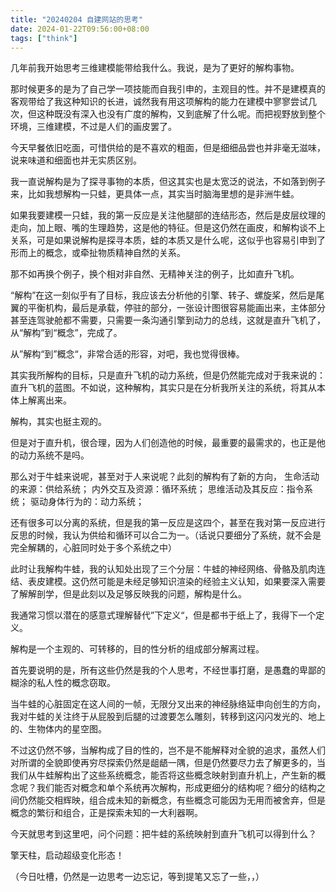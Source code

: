 ```yaml
---
title: "20240204 自建网站的思考"
date: 2024-01-22T09:56:00+08:00
tags: ["think"]
---
```


几年前我开始思考三维建模能带给我什么。我说，是为了更好的解构事物。

那时候更多的是为了自己学一项技能而自我引申的，主观目的性。并不是建模真的客观带给了我这种知识的长进，诚然我有用这项解构的能力在建模中寥寥尝试几次，但这种既没有深入也没有广度的解构，又到底解了什么呢。而把视野放到整个环境，三维建模，不过是人们的画皮罢了。

今天早餐依旧吃面，可惜供给的是不喜欢的粗面，但是细细品尝也并非毫无滋味，说来味道和细面也并无实质区别。

我一直说解构是为了探寻事物的本质，但这其实也是太宽泛的说法，不如落到例子来，比如我想解构一只蛙，更具体一点，其实当时脑海里想的是非洲牛蛙。

如果我要建模一只蛙，我的第一反应是关注他腿部的连结形态，然后是皮层纹理的走向，加上眼、嘴的生理趋势，这是他的特征。但是这仍然在画皮，和解构谈不上关系，可是如果说解构是探寻本质，蛙的本质又是什么呢，这似乎也容易引申到了形而上的概念，或牵扯物质精神自然的关系。

那不如再换个例子，换个相对非自然、无精神关注的例子，比如直升飞机。

“解构”在这一刻似乎有了目标，我应该去分析他的引擎、转子、螺旋桨，然后是尾翼的平衡机构，最后是承载，停驻的部分，一张设计图很容易能画出来，主体部分甚至连驾驶舱都不需要，只需要一条沟通引擎到动力的总线，这就是直升飞机了，从“解构”到“概念”，完成了。

从”解构“到”概念“，非常合适的形容，对吧，我也觉得很棒。

其实我所解构的目标，只是直升飞机的动力系统，但是仍然能完成对于我来说的：直升飞机的蓝图。不如说，这种解构，其实只是在分析我所关注的系统，将其从本体上解离出来。

解构，其实也挺主观的。

但是对于直升机，很合理，因为人们创造他的时候，最重要的最需求的，也正是他的动力系统不是吗。

那么对于牛蛙来说呢，甚至对于人来说呢？此刻的解构有了新的方向，
生命活动的来源：供给系统；
内外交互及资源：循环系统；
思维活动及其反应：指令系统；
驱动身体行为的：动力系统；

还有很多可以分离的系统，但是我的第一反应是这四个，甚至在我对第一反应进行反思的时候，我认为供给和循环可以合二为一。（话说只要细分了系统，就不会是完全解耦的，心脏同时处于多个系统之中）

此时让我解构牛蛙，我的认知处出现了三个分层：牛蛙的神经网络、骨骼及肌肉连结、表皮建模。这仍然可能是未经足够知识渲染的经验主义认知，如果要深入需要了解解剖学，但是此刻以及足够反映我的问题，解构是什么。



我通常习惯以潜在的感意式理解替代”下定义“，但是都书于纸上了，我得下一个定义。

解构是一个主观的、可转移的，目的性分析的组成部分解离过程。

首先要说明的是，所有这些仍然是我的个人思考，不经世事打磨，是愚蠢的卑鄙的糊涂的私人性的概念窃取。

当牛蛙的心脏固定在这人间的一帧，无限分叉出来的神经脉络延申向创生的方向，我对牛蛙的关注终于从屁股到后腿的过渡要怎么雕刻，转移到这闪闪发光的、地上的、生物体内的星空图。

不过这仍然不够，当解构成了目的性的，岂不是不能解释对全貌的追求，虽然人们对所谓的全貌即使再穷尽探索仍然是龃龉一隅，但是仍然要尽力去了解更多的，当我们从牛蛙解构出了这些系统概念，能否将这些概念映射到直升机上，产生新的概念呢？我们能否对概念和单个系统再次解构，形成更细分的结构呢？细分的结构之间仍然能交相辉映，组合成未知的新概念，有些概念可能因为无用而被舍弃，但是概念的繁衍和组合，正是探索未知的一大利器啊。

今天就思考到这里吧，问个问题：把牛蛙的系统映射到直升飞机可以得到什么？




擎天柱，启动超级变化形态！

（今日吐槽，仍然是一边思考一边忘记，等到提笔又忘了一些，，）